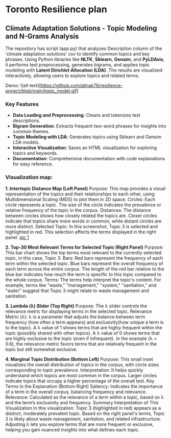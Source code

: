 # Toronto Resilience plan

## Climate Adaptation Solutions - Topic Modeling and N-Grams Analysis

The repository has script (app.py) that analyzes Description column of the 'climate adaptation solutions' csv to identify common topics and key phrases. Using Python libraries like **NLTK**, **Sklearn**, **Gensim**, and **PyLDAvis**, it performs text preprocessing, generates bigrams, and applies topic modeling with **Latent Dirichlet Allocation (LDA)**. The results are visualized interactively, allowing users to explore topics and related terms.

Demo:
!(alt text)[https://github.com/alinak78/resilience-project/blob/main/topic_model.gif]

### Key Features
- **Data Loading and Preprocessing**: Cleans and tokenizes text descriptions.
- **Bigram Generation**: Extracts frequent two-word phrases for insights into common themes.
- **Topic Modeling with LDA**: Generates topics using Sklearn and Gensim LDA models.
- **Interactive Visualization**: Saves an HTML visualization for exploring topics and keywords.
- **Documentation**: Comprehensive documentation with code explanations for easy reference.

### Visualization map:
**1. Intertopic Distance Map (Left Panel)**
Purpose: This map provides a visual representation of the topics and their relationships to each other, using Multidimensional Scaling (MDS) to plot them in 2D space.
Circles: Each circle represents a topic. The size of the circle indicates the prevalence or relative frequency of the topic in the corpus.
Distances:
The distance between circles shows how closely related the topics are. Closer circles indicate that topics share more words in common, while distant circles are more distinct.
Selected Topic: In this screenshot, Topic 3 is selected and highlighted in red. This selection affects the terms displayed in the right panel.
[pic 1](images/pic1.png)

**2. Top-30 Most Relevant Terms for Selected Topic (Right Panel)**
Purpose: This bar chart shows the top terms most relevant to the currently selected topic, in this case, Topic 3.
Bars:
Red bars represent the frequency of each term within the selected topic.
Blue bars represent the overall frequency of each term across the entire corpus.
The length of the red bar relative to the blue bar indicates how much the term is specific to this topic compared to the whole corpus.
Terms: The terms help interpret the topic's content. For example, terms like "waste," "management," "system," "sanitation," and "water" suggest that Topic 3 might relate to waste management and sanitation.

**3. Lambda (λ) Slider (Top Right)**
Purpose: The λ slider controls the relevance metric for displaying terms in the selected topic.
Relevance Metric (λ):
λ is a parameter that adjusts the balance between term frequency (how often a term appears) and exclusivity(how unique a term is to the topic).
A λ value of 1 shows terms that are highly frequent within the topic (possibly shared with other topics).
A λ value of 0 shows terms that are highly exclusive to the topic (even if infrequent).
In the example (λ = 0.6), the relevance metric favors terms that are relatively frequent in the topic but still somewhat exclusive.

**4. Marginal Topic Distribution (Bottom Left)**
Purpose: This small inset visualizes the overall distribution of topics in the corpus, with circle sizes corresponding to topic prevalence.
Interpretation: It helps quickly understand which topics are most common in the corpus. Larger circles indicate topics that occupy a higher percentage of the overall text.
Key Terms in the Explanation (Bottom Right)
Saliency: Indicates the importance of a term in the overall corpus, balancing frequency and relevance.
Relevance: Calculated as the relevance of a term within a topic, based on λ and the term’s exclusivity and frequency.
Summary Interpretation of This Visualization
In this visualization:
Topic 3 (highlighted in red) appears as a distinct, moderately prevalent topic.
Based on the right panel's terms, Topic 3 is likely about waste management, sanitation, and related infrastructure.
Adjusting λ lets you explore terms that are more frequent or exclusive, helping you gain nuanced insights into what defines each topic.






